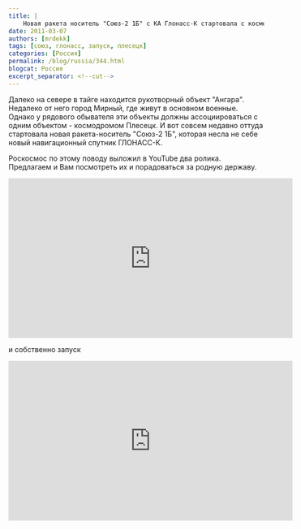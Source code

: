 ```yaml
---
title: |
    Новая ракета носитель "Союз-2 1Б" с КА Глонасс-К стартовала с космодрома Плесецк.
date: 2011-03-07
authors: [mrdekk]
tags: [союз, глонасс, запуск, плесецк]
categories: [Россия]
permalink: /blog/russia/344.html
blogcat: Россия
excerpt_separator: <!--cut-->
---
```


Далеко на севере в тайге находится рукотворный объект "Ангара". Недалеко от него город Мирный, где живут в основном военные. Однако у рядового обывателя эти объекты должны ассоциироваться с одним объектом - космодромом Плесецк. И вот совсем недавно оттуда стартовала  новая ракета-носитель "Союз-2 1Б", которая несла не себе новый навигационный спутник ГЛОНАСС-К.

Роскосмос по этому поводу выложил в YouTube два ролика. Предлагаем и Вам посмотреть их и порадоваться за родную державу. 

<iframe width="560" height="315" src="https://www.youtube.com/embed/_YPhilHpm4A" title="YouTube video player" frameborder="0" allow="accelerometer; autoplay; clipboard-write; encrypted-media; gyroscope; picture-in-picture; web-share" allowfullscreen></iframe>

и собственно запуск

<iframe width="560" height="315" src="https://www.youtube.com/embed/Y1KghrJto8s" title="YouTube video player" frameborder="0" allow="accelerometer; autoplay; clipboard-write; encrypted-media; gyroscope; picture-in-picture; web-share" allowfullscreen></iframe>
